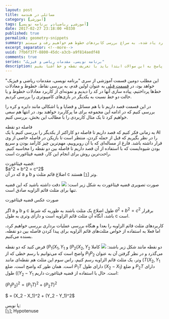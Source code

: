 ```yaml
---
layout: post
title: مسائلی در هندسه
category: [آموزشی]
tags: [آموزشی, ریاضیات, برنامه نویسی]
date: 2017-02-27 23:18:00 +0330
published: true
permalink: geometry-snippets
summary: شاید وقتی برای اولین بار به برنامه نویسی بازی‌های کامپیوتری فکر کنیم احتمالا مهم‌ترین سوال برامون اینکه کامپیوتر به چه طریق همه اشیا رو در محل درستشون قرار می‌دهد؟ یا اشیا چگونه توسط کامپیوتر جابجا می‌شن؟ برای پاسخ به این سوالات ابتدا باید به سراغ تعریف نقطه و نحوه قرارگیری اشیا در فضاهای دو بعدی و سه بعدی برویم، دستگاه‌های مختصاتی را بررسی کنیم و سپس به سراغ تعریف خط و بردار بپردازیم. در این پست ضمن بررسی موارد یاد شده، به سراغ بررسی کابردهای خطوط هم خواهیم رفت و سیستم line-line collision detection را هم با هم بررسی خواهیم کرد.
excerpt_separator: <!--more--> 
uuid: 7fb6f37f-8800-45dc-a3cb-a9f814aedf48
comments: true
series: "برنامه نویسی، مقدمات ریاضی و فیزیک"
description: شاید وقتی برای اولین بار به برنامه نویسی بازی‌های کامپیوتری فکر کنیم احتمالا مهم‌ترین سوال برامون اینکه کامپیوتر به چه طریق همه اشیا رو در محل درستشون قرار می‌دهد؟ یا اشیا چگونه توسط کامپیوتر جابجا می‌شن؟ برای پاسخ به این سوالات ابتدا باید با تعریف نقطه و خط آشنا بشیم.
---
```

این مطلب دومین قسمت آموزشی از سری &quot;برنامه نویسی، مقدمات ریاضی و فیزیک&quot; خواهد بود، در [قسمت قبلی](  http://blog.kianooshnaghavi.com/:posts/points-and-lines.html) به عنوان اولین قدم، به بررسی نقاط، خطوط و معادلات خط‌ها پرداختیم، پیاده سازی آنها در کد را دیدیم و نمونه‌ای از کاربرد معادلات خطوط و یا حالت دو خط نسبت به یکدیگر در بازی‌های کامپیوتری را بررسی کردیم.

در این قسمت قصد داریم تا با هم مسائل و قضایا و یا اشکالی مانند دایره و کره را بررسی کنیم که در ادامه این مجموعه برای ما پرکاربرد خواهند بود. در انتها هم سعی خواهیم کرد تا یک مثال کاربردی را با مطالب این بخش، بررسی کنیم.

<div class="post-inline-title">فاصله دو نقطه</div>
به زمانی فکر کنیم که قصد داریم تا فاصله دو کاراکتر از یکدیگر را بررسی کنیم یا یک AI را در نظر بگیریم که قبل از حمله کردن، منتظر است تا بازیکن در فاصله خاصی از وی قرار داشته باشد. فارغ از مساله‌ای که با آن روبروییم، مهم‌ترین چیز کارآمد بودن و سریع بودن شیوه‌ایست که با استفاده از آن قصد داریم تا فاصله بین دو نقطه را محاسبه کنیم. راحت‌ترین روش برای انجام این کار، قضیه فیثاغورث است.

<p><blackquote class="alert">
قضیه فیثاغورث:<br>
$a^2 + b^2 = c^2$<br>
که در آن a و b اضلاغ قائم مثلث و c وتر <a id="footnote-ref-001" style="font-style: normal;" class="foot-note-reference" href="#footnote-001">[۱]</a> هستند.
</blackquote></p>

صورت تصویری قضیه فیثاغورث به شکل زیر است:
<img class="post-image image-responsive" src="https://theskn.github.io/assets/img/2017-02-27/ch002-right-triangle.png"/>
دقت داشته باشید که این قضیه تنها برای <span class="font-color-white">مثلث قائم الزاویه</span> صادق است.


صورت عکس قضیه فیثاغورت

اگر a و b و c طول اضلاع یک مثلث باشند به طوریه که شرط $a^2 + b^2 = c^2$ برقرار باشد، آنگاه آن مثلث قائم الزاویه است و دارای وتری به طول c است.

کاربردهای مثلث قائم الزاویه را بعدا و هنگاه بررسی عملیات برداری بررسی خواهیم کرد، اما فعلا به استفاده از خواص مثلث‌های قائم الزاویه برای پیدا کردن فاصله بین دو نقطه، بسنده می‌کنیم.

فرض کنید که دو نقطه $(P_1(X_1, Y_1$ و $(P_2(X_2, Y_2$ دو نقطه مانند شکل زیر باشند:
<img class="post-image image-responsive" src="https://theskn.github.io/assets/img/2017-02-27/ch002-the-pythaforean-example.png"/>
کاملا واضح است که می‌توانیم با رسم خطی که از $P_1P_2$ می‌گذرد و در نظر گرفتن آن به عنوان وتر، یک مثلث قائم الزاویه رسم کنیم، راس سوم این مثلث هم نقطه‌ای مانند $(T(X_2, Y_1$ است. همان طور که واضح است، ضلع $P_1T$ دارای طول $(X_2 - X_1)$  و ضلع $P_2T$ دارای طول $((Y_2 - Y_1$ است. حال با استفاده از قضیه فیثاغورث داریم:

$(P_1P_2)^2 = (P_1T)^2 + (P_2T)^2$

$ = (X_2 - X_1)^2 + (Y_2 - Y_1)^2$


<div class="foot-note-header">پا نویس:</div>
<span id="footnote-001" class="foot-note"><a href="#footnote-ref-001">[۱]:</a> Hypotenuse</span>


